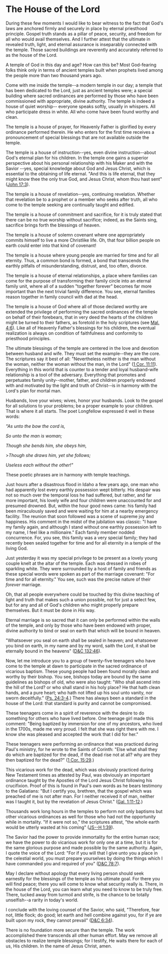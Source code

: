 # The House of the Lord

During these few moments I would like to bear witness to the fact that God's
laws are anchored firmly and securely in place by eternal priesthood
principle. Gospel truth stands as a pillar of peace, security, and freedom for
all who would avail themselves. And I further attest that the ultimate in
revealed truth, light, and eternal assurance is inseparably connected with the
temple. Those sacred buildings are reverently and accurately referred to as
the house of the Lord.

A temple of God in this day and age? How can this be? Most God-fearing folks
think only in terms of ancient temples built when prophets lived among the
people more than two thousand years ago.

Come with me inside the temple--a modern temple in our day; a temple that has
been dedicated to the Lord, just as ancient temples were; a special building
where sacred ordinances are performed by those who have been commissioned with
appropriate, divine authority. The temple is indeed a house of quiet worship--
everyone speaks softly, usually in whispers. All who participate dress in
white. All who come have been found worthy and clean.

The temple is a house of prayer, for Heavenly Father is glorified by every
ordinance performed therein. He who enters for the first time receives a
pronouncement of special blessings that are not available outside the temple.

The temple is a house of instruction--yes, even divine instruction--about
God's eternal plan for his children. In the temple one gains a superior
perspective about his personal relationship with his Maker and with the Savior
--yes, special knowledge about God and Jesus Christ, which is essential to the
obtaining of life eternal. "And this is life eternal, that they might know
thee the only true God, and Jesus Christ, whom thou hast sent" ([John
17:3](https://www.lds.org/scriptures/nt/john/17.3?lang=eng#2)).

The temple is a house of revelation--yes, continuing revelation. Whether that
revelation be to a prophet or a member who seeks after truth, all who come to
the temple seeking are continually taught and edified.

The temple is a house of commitment and sacrifice, for it is truly stated that
there can be no true worship without sacrifice; indeed, as the Saints sing,
sacrifice brings forth the blessings of heaven.

The temple is a house of solemn covenant where one appropriately commits
himself to live a more Christlike life. Oh, that four billion people on earth
could enter into that kind of covenant!

The temple is a house where young people are married for time and for all
eternity. Thus, a common bond is formed, a bond that transcends the earthly
pitfalls of misunderstanding, distrust, and, too often, divorce.

The temple is a house of eternal relationships, a place where families can
come for the purpose of transforming their family circle into an eternal
family unit, where all of a sudden "together forever" becomes far more
important than the next trivial family difference. You see, eternal families
reason together in family council with dad at the head.

The temple is a house of God where all of those declared worthy are extended
the privilege of performing the sacred ordinances of the temple on behalf of
their forebears, that in very deed the hearts of the children might be turned
to their fathers, as foretold in the holy scriptures (see [Mal.
4:6](https://www.lds.org/scriptures/ot/mal/4.6?lang=eng#5)). Like all of
Heavenly Father's blessings for his children, the eventual realization is
always on condition of faithfulness and conformity to priesthood principles.

The ultimate blessings of the temple are centered in the love and devotion
between husband and wife. They must set the example--they are the core. The
scriptures say it best of all: "Nevertheless neither is the man without the
woman, neither the woman without the man, in the Lord" ([1 Cor.
11:11](https://www.lds.org/scriptures/nt/1-cor/11.11?lang=eng#10)). Everything
in this world that is counter to a tender and loyal husband-wife relationship
is a tool of the adversary. Everything that promotes and perpetuates family
unity--mother, father, and children properly endowed with and motivated by the
light and truth of Christ--is in harmony with the Lord's plan for mortal man.

Husbands, love your wives; wives, honor your husbands. Look to the gospel for
all solutions to your problems; be a proper example to your children. That is
where it all starts. The poet Longfellow expressed it well in these words:

_"As unto the bow the cord is,_

_So unto the man is woman;_

_Though she bends him, she obeys him,_

&gt;_Though she draws him, yet she follows;_

_Useless each without the other!"_

These poetic phrases are in harmony with temple teachings.

Just hours after a disastrous flood in Idaho a few years ago, one man who had
apparently lost every earthly possession wept bitterly. His despair was not so
much over the temporal loss he had suffered, but rather, and far more
important, his lovely wife and four children were unaccounted for and presumed
drowned. But, within the hour good news came: his family had been miraculously
saved and were waiting for him at a nearby emergency facility. The reunion
that soon followed was a scene of supreme joy and happiness. His comment in
the midst of the jubilation was classic: "I have my family again, and although
I stand without one earthly possession left to my name, I feel like a
millionaire." Each family member nodded concurrence. For, you see, this family
was a very special family; they had recently been sealed together for time and
for all eternity in a temple of the living God.

Just yesterday it was my special privilege to be present as a lovely young
couple knelt at the altar of the temple. Each was dressed in robes of
sparkling white. They were surrounded by a host of family and friends as these
special words were spoken as part of the marriage covenant: "For time and for
all eternity." You see, such was the precise nature of their _forever_
marriage.

Oh, that all people everywhere could be touched by this divine teaching of
light and truth that makes such a union possible, not for just a select few,
but for any and all of God's children who might properly prepare themselves.
But it must be done in _His_ way.

Eternal marriage is so sacred that it can only be performed within the walls
of the temple, and only by those who have been endowed with proper, divine
authority to bind or seal on earth that which will be bound in heaven.

"Whatsoever you seal on earth shall be sealed in heaven; and whatsoever you
bind on earth, in my name and by my word, saith the Lord, it shall be
eternally bound in the heavens" ([D&amp;C
132:46](https://www.lds.org/scriptures/dc-testament/dc/132.46?lang=eng#45)).

Now, let me introduce you to a group of twenty-five teenagers who have come to
the temple at dawn to participate in the sacred ordinance of vicarious
baptism. These young people had been found morally clean and worthy by their
bishop. You see, bishops today are bound by the same guidelines as bishops of
old, who were also taught: "Who shall ascend into the hill of the Lord? or who
shall stand in his holy place? He that hath clean hands, and a pure heart; who
hath not lifted up his soul unto vanity, nor sworn deceitfully." ([Ps.
24:3-4](https://www.lds.org/scriptures/ot/ps/24.3-4?lang=eng#2).) There has
always been a standard in the house of the Lord: that standard is purity and
cannot be compromised.

These teenagers come in a spirit of reverence with the desire to do something
for others who have lived before. One teenage girl made this comment: "Being
baptized by immersion for one of my ancestors, who lived in the 1700s, made me
very proud. I felt that she was right there with me. I know she was pleased
and accepted the work that I did for her."

These teenagers were performing an ordinance that was practiced during Paul's
ministry, for he wrote to the Saints of Corinth: "Else what shall they do
which are baptized for the dead, if the dead rise not at all? why are they
then baptized for the dead?" ([1 Cor.
15:29](https://www.lds.org/scriptures/nt/1-cor/15.29?lang=eng#28).)

This vicarious work for the dead, which was obviously practiced during New
Testament times as attested by Paul, was obviously an important ordinance
taught by the Apostles of the Lord Jesus Christ following his crucifixion.
Proof of this is found in Paul's own words as he bears testimony to the
Galatians: "But I certify you, brethren, that the gospel which was preached of
me is not after man. For I neither received it of man, neither was I taught
it, but by the revelation of Jesus Christ." ([Gal.
1:11-12](https://www.lds.org/scriptures/nt/gal/1.11-12?lang=eng#10).)

Thousands work long hours in the temples to perform not only baptisms but
other vicarious ordinances as well for those who had not the opportunity while
in mortality. "If it were not so," the scriptures attest, "the whole earth
would be utterly wasted at his coming" ([JS--H
1:39](https://www.lds.org/scriptures/pgp/js-h/1.39?lang=eng#38)).

The Savior had the power to provide immortality for the entire human race; we
have the power to do vicarious work for only one at a time, but it is for the
same glorious purpose and made possible by the same authority. Again, I quote
the voice of the Lord: "For if you will that I give unto you a place in the
celestial world, you must prepare yourselves by doing the things which I have
commanded you and required of you" ([D&amp;C
78:7](https://www.lds.org/scriptures/dc-testament/dc/78.7?lang=eng#6)).

May I declare without apology that every living person should seek earnestly
for the blessings of the temple as his ultimate goal. For there you will find
peace; there you will come to know what security really is. There, in the
house of the Lord, you can learn what you need to know to be truly free.
There, tucked away from turmoil and strife, is the chance to be totally
unselfish--a rarity in today's world.

I conclude with the loving counsel of the Savior, who said, "Therefore, fear
not, little flock; do good; let earth and hell combine against you, for if ye
are built upon my rock, they cannot prevail" ([D&amp;C
6:34](https://www.lds.org/scriptures/dc-testament/dc/6.34?lang=eng#33)).

There is no foundation more secure than the temple. The work accomplished
there transcends all other human effort. May we remove all obstacles to
realize temple blessings; for I testify, He waits there for each of us, His
children. In the name of Jesus Christ, amen.

